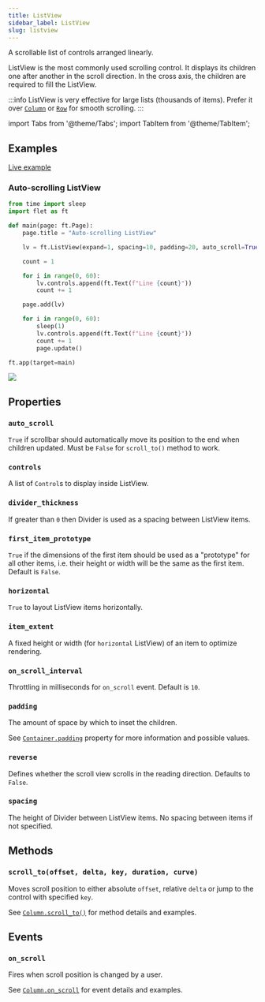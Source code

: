 ```yaml
---
title: ListView
sidebar_label: ListView
slug: listview
---
```


A scrollable list of controls arranged linearly.

ListView is the most commonly used scrolling control. It displays its children one after another in the scroll direction. In the cross axis, the children are required to fill the ListView.

:::info
ListView is very effective for large lists (thousands of items). Prefer it over [`Column`](column) or [`Row`](row) for smooth scrolling.
:::

import Tabs from '@theme/Tabs';
import TabItem from '@theme/TabItem';

## Examples

[Live example](https://flet-controls-gallery.fly.dev/layout/listview)

### Auto-scrolling ListView

<Tabs groupId="language">
  <TabItem value="python" label="Python" default>

```python
from time import sleep
import flet as ft

def main(page: ft.Page):
    page.title = "Auto-scrolling ListView"

    lv = ft.ListView(expand=1, spacing=10, padding=20, auto_scroll=True)

    count = 1

    for i in range(0, 60):
        lv.controls.append(ft.Text(f"Line {count}"))
        count += 1

    page.add(lv)

    for i in range(0, 60):
        sleep(1)
        lv.controls.append(ft.Text(f"Line {count}"))
        count += 1
        page.update()

ft.app(target=main)
```
  </TabItem>
</Tabs>

<img src="/img/docs/controls/listview/custom-listview.gif" className="screenshot-40"/>

## Properties

### `auto_scroll`

`True` if scrollbar should automatically move its position to the end when children updated. Must be `False` for `scroll_to()` method to work.

### `controls`

A list of `Control`s to display inside ListView.

### `divider_thickness`

If greater than `0` then Divider is used as a spacing between ListView items.

### `first_item_prototype`

`True` if the dimensions of the first item should be used as a "prototype" for all other items, i.e. their height or width will be the same as the first item. Default is `False`.

### `horizontal`

`True` to layout ListView items horizontally.

### `item_extent`

A fixed height or width (for `horizontal` ListView) of an item to optimize rendering.

### `on_scroll_interval`

Throttling in milliseconds for `on_scroll` event. Default is `10`.

### `padding`

The amount of space by which to inset the children.

See [`Container.padding`](container#padding) property for more information and possible values.

### `reverse`

Defines whether the scroll view scrolls in the reading direction. Defaults to `False`.

### `spacing`

The height of Divider between ListView items. No spacing between items if not specified.

## Methods

### `scroll_to(offset, delta, key, duration, curve)`

Moves scroll position to either absolute `offset`, relative `delta` or jump to the control with specified `key`.

See [`Column.scroll_to()`](column#scroll_tooffset-delta-key-duration-curve) for method details and examples.

## Events

### `on_scroll`

Fires when scroll position is changed by a user.

See [`Column.on_scroll`](column#on_scroll) for event details and examples.